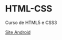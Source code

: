 # HTML-CSS
Curso de HTML5 e CSS3

<a href="https://rafadavesac.github.io/HTML-CSS/M%C3%B3dulo_2/teste-site/index"> Site Android</a>